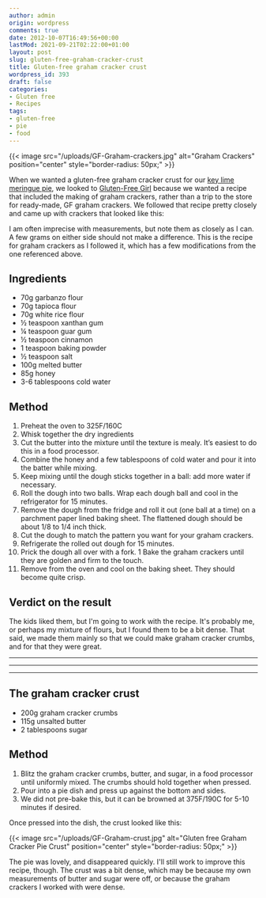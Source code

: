 ```yaml
---
author: admin
origin: wordpress
comments: true
date: 2012-10-07T16:49:56+00:00
lastMod: 2021-09-21T02:22:00+01:00
layout: post
slug: gluten-free-graham-cracker-crust
title: Gluten-free graham cracker crust
wordpress_id: 393
draft: false
categories:
- Gluten free
- Recipes
tags:
- gluten-free
- pie
- food
---
```


{{< image src="/uploads/GF-Graham-crackers.jpg" alt="Graham Crackers" position="center" style="border-radius: 50px;" >}}

When we wanted a gluten-free graham cracker crust for our [key lime meringue pie](http://stephen.yearl.us/lime-meringue-pie/), we looked to [Gluten-Free Girl](http://glutenfreegirl.com/gluten-free-graham-crackers/) because we wanted a recipe that included the making of graham crackers, rather than a trip to the store for ready-made, GF graham crackers. We followed that recipe pretty closely and came up with crackers that looked like this:

I am often imprecise with measurements, but note them as closely as I can. A few grams on either side should not make a difference. This is the recipe for graham crackers as I followed it, which has a few modifications from the one referenced above.


## Ingredients
- 70g garbanzo flour
- 70g tapioca flour
- 70g white rice flour
- ½ teaspoon xanthan gum
- ¼ teaspoon guar gum
- ½ teaspoon cinnamon
- 1 teaspoon baking powder
- ½ teaspoon salt
- 100g melted butter
- 85g honey
- 3-6 tablespoons cold water


## Method
1. Preheat the oven to 325F/160C
1. Whisk together the dry ingredients
1. Cut the butter into the mixture until the texture is mealy. It’s easiest to do this in a food processor.
1. Combine the honey and a few tablespoons of cold water and pour it into the batter while mixing.
1. Keep mixing until the dough sticks together in a ball: add more water if necessary.
1. Roll the dough into two balls. Wrap each dough ball and cool in the refrigerator for 15 minutes.
1. Remove the dough from the fridge and roll it out (one ball at a time) on a parchment paper lined baking sheet. The flattened dough should be about 1/8 to 1/4 inch thick.
1. Cut the dough to match the pattern you want for your graham crackers.
1. Refrigerate the rolled out dough for 15 minutes.
1. Prick the dough all over with a fork.
1 Bake the graham crackers until they are golden and firm to the touch.
1. Remove from the oven and cool on the baking sheet. They should become quite crisp.


## Verdict on the result
The kids liked them, but I'm going to work with the recipe. It's probably me, or perhaps my mixture of flours, but I found them to be a bit dense. That said, we made them mainly so that we could make graham cracker crumbs, and for that they were great.

-----
-----
-----

## The graham cracker crust
- 200g graham cracker crumbs
- 115g unsalted butter
- 2 tablespoons sugar

## Method
1. Blitz the graham cracker crumbs, butter, and sugar, in a food processor until uniformly mixed. The crumbs should hold together when pressed.
1. Pour into a pie dish and press up against the bottom and sides.
1. We did not pre-bake this, but it can be browned at 375F/190C for 5-10 minutes if desired.

Once pressed into the dish, the crust looked like this:

{{< image src="/uploads/GF-Graham-crust.jpg" alt="Gluten free Graham Cracker Pie Crust" position="center" style="border-radius: 50px;" >}}

The pie was lovely, and disappeared quickly. I'll still work to improve this recipe, though. The crust was a bit dense, which may be because my own measurements of butter and sugar were off, or because the graham crackers I worked with were dense.
